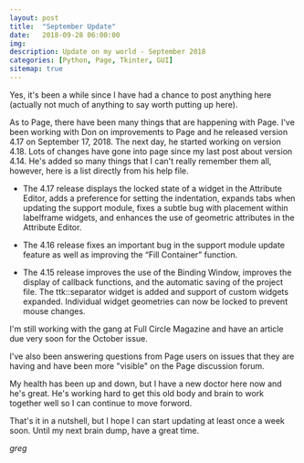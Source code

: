 ```yaml
---
layout: post
title:  "September Update"
date:   2018-09-28 06:00:00
img: 
description: Update on my world - September 2018
categories: [Python, Page, Tkinter, GUI]
sitemap: true
---
```

Yes, it's been a while since I have had a chance to post anything here (actually not much of anything to say worth putting up here).

As to Page, there have been many things that are happening with Page.  I've been working with Don on improvements to Page and he released version 4.17 on September 17, 2018.  The next day, he started working on version 4.18.  Lots of changes have gone into page since my last post about version 4.14.  He's added so many things that I can't really remember them all, however, here is a list directly from his help file.

* The 4.17 release displays the locked state of a widget in the Attribute Editor, adds a preference for setting the indentation, expands tabs when updating the support module, fixes a subtle bug with placement within labelframe widgets, and enhances the use of geometric attributes in the Attribute Editor.

* The 4.16 release fixes an important bug in the support module update feature as well as improving the “Fill Container” function.

* The 4.15 release improves the use of the Binding Window, improves the display of callback functions, and the automatic saving of the project file. The ttk::separator widget is added and support of custom widgets expanded. Individual widget geometries can now be locked to prevent mouse changes.

I'm still working with the gang at Full Circle Magazine and have an article due very soon for the October issue.

I've also been answering questions from Page users on issues that they are having and have been more "visible" on the Page discussion forum.

My health has been up and down, but I have a new doctor here now and he's great.  He's working hard to get this old body and brain to work together well so I can continue to move forword.

That's it in a nutshell, but I hope I can start updating at least once a week soon.  Until my next brain dump, have a great time.

*greg*

